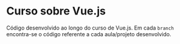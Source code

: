 # Curso sobre Vue.js

Código desenvolvido ao longo do curso de Vue.js. Em cada `branch` encontra-se o código referente a cada aula/projeto desenvolvido.